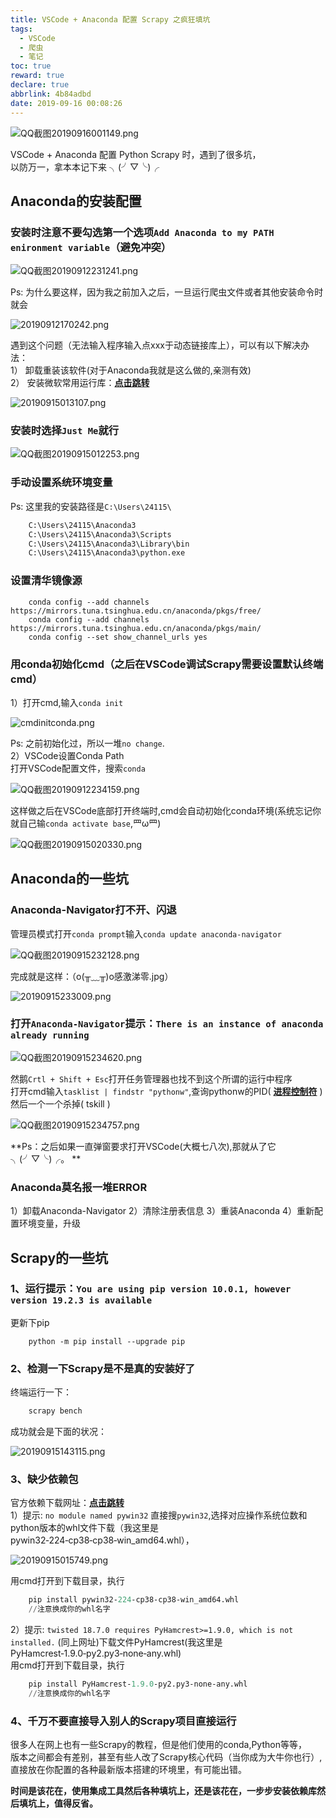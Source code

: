 ```yaml
---
title: VSCode + Anaconda 配置 Scrapy 之疯狂填坑
tags:
  - VSCode
  - 爬虫
  - 笔记
toc: true
reward: true
declare: true
abbrlink: 4b84adbd
date: 2019-09-16 00:08:26
---
```


![QQ截图20190916001149.png](https://cdn.anyway1314.cn/imageQQ截图20190916001149.png-title)

VSCode + Anaconda 配置 Python Scrapy 时，遇到了很多坑，  
以防万一，拿本本记下来 ╮(╯▽╰)╭ 
<!-- more -->

## Anaconda的安装配置
### 安装时注意不要勾选第一个选项`Add Anaconda to my PATH enironment variable`（避免冲突）

![QQ截图20190912231241.png](https://cdn.anyway1314.cn/imageQQ截图20190912231241.png)

Ps: 为什么要这样，因为我之前加入之后，一旦运行爬虫文件或者其他安装命令时就会

![20190912170242.png](https://cdn.anyway1314.cn/image20190912170242.png)

遇到这个问题（无法输入程序输入点xxx于动态链接库上），可以有以下解决办法：  
1） 卸载重装该软件(对于Anaconda我就是这么做的,亲测有效)  
2） 安装微软常用运行库：[**点击跳转**](https://www.repaik.com/forum.php?mod=viewthread&tid=53948&extra=page%3D1%26filter%3Dtypeid%26typeid%3D168)

![20190915013107.png](https://cdn.anyway1314.cn/image20190915013107.png)

### 安装时选择`Just Me`就行

![QQ截图20190915012253.png](https://cdn.anyway1314.cn/imageQQ截图20190915012253.png)

### 手动设置系统环境变量
Ps: 这里我的安装路径是`C:\Users\24115\`
``` txt
    C:\Users\24115\Anaconda3
    C:\Users\24115\Anaconda3\Scripts
    C:\Users\24115\Anaconda3\Library\bin
    C:\Users\24115\Anaconda3\python.exe
```
### 设置清华镜像源

``` dos
    conda config --add channels https://mirrors.tuna.tsinghua.edu.cn/anaconda/pkgs/free/
    conda config --add channels https://mirrors.tuna.tsinghua.edu.cn/anaconda/pkgs/main/
    conda config --set show_channel_urls yes

```

### 用conda初始化cmd（之后在VSCode调试Scrapy需要设置默认终端cmd）
  
1）打开cmd,输入`conda init`  

![cmdinitconda.png](https://cdn.anyway1314.cn/imagecmdinitconda.png)

Ps: 之前初始化过，所以一堆`no change`.  
2）VSCode设置Conda Path  
打开VSCode配置文件，搜索`conda`

![QQ截图20190912234159.png](https://cdn.anyway1314.cn/imageQQ截图20190912234159.png)

这样做之后在VSCode底部打开终端时,cmd会自动初始化conda环境(系统忘记你就自己输`conda activate base`,罒ω罒)

![QQ截图20190915020330.png](https://cdn.anyway1314.cn/imageQQ截图20190915020330.png)

## Anaconda的一些坑
### Anaconda-Navigator打不开、闪退
管理员模式打开`conda prompt`输入`conda update anaconda-navigator`

![QQ截图20190915232128.png](https://cdn.anyway1314.cn/imageQQ截图20190915232128.png)

完成就是这样：（o(╥﹏╥)o感激涕零.jpg）

![20190915233009.png](https://cdn.anyway1314.cn/image20190915233009.png)

### 打开`Anaconda-Navigator`提示：`There is an instance of anaconda already running`

![QQ截图20190915234620.png](https://cdn.anyway1314.cn/imageQQ截图20190915234620.png)

然鹅`Crtl + Shift + Esc`打开任务管理器也找不到这个所谓的运行中程序  
打开cmd输入`tasklist | findstr "pythonw"`,查询pythonw的PID( [**进程控制符**](https://zhidao.baidu.com/question/577398566.html) )  
然后一个一个杀掉( tskill )

![QQ截图20190915234757.png](https://cdn.anyway1314.cn/imageQQ截图20190915234757.png)

**Ps：之后如果一直弹窗要求打开VSCode(大概七八次),那就从了它╮(╯▽╰)╭。
**
### Anaconda莫名报一堆ERROR
1）卸载Anaconda-Navigator
2）清除注册表信息
3）重装Anaconda
4）重新配置环境变量，升级

## Scrapy的一些坑

### 1、运行提示：`You are using pip version 10.0.1, however version 19.2.3 is available`
更新下pip
``` dos
    python -m pip install --upgrade pip
```
### 2、检测一下Scrapy是不是真的安装好了 
终端运行一下：
``` python
    scrapy bench
```
成功就会是下面的状况：

![20190915143115.png](https://cdn.anyway1314.cn/image20190915143115.png)

### 3、缺少依赖包
官方依赖下载网址：[**点击跳转**](https://www.lfd.uci.edu/~gohlke/pythonlibs/)  
1）提示: `no module named pywin32`
直接搜`pywin32`,选择对应操作系统位数和python版本的whl文件下载（我这里是pywin32‑224‑cp38‑cp38‑win_amd64.whl）， 

![20190915015749.png](https://cdn.anyway1314.cn/image20190915015749.png)

用cmd打开到下载目录，执行
``` python
    pip install pywin32‑224‑cp38‑cp38‑win_amd64.whl
    //注意换成你的whl名字
```

2）提示: `twisted 18.7.0 requires PyHamcrest>=1.9.0, which is not installed.`
(同上网址)下载文件PyHamcrest(我这里是PyHamcrest‑1.9.0‑py2.py3‑none‑any.whl)  
用cmd打开到下载目录，执行
``` python
    pip install PyHamcrest‑1.9.0‑py2.py3‑none‑any.whl
    //注意换成你的whl名字
```
### 4、千万不要直接导入别人的Scrapy项目直接运行
很多人在网上也有一些Scrapy的教程，但是他们使用的conda,Python等等，  
版本之间都会有差别，甚至有些人改了Scrapy核心代码（当你成为大牛你也行）,  
直接放在你配置的各种最新版本搭建的环境里，有可能出错。

**时间是该花在，使用集成工具然后各种填坑上，还是该花在，一步步安装依赖库然后填坑上，值得反省。** 
